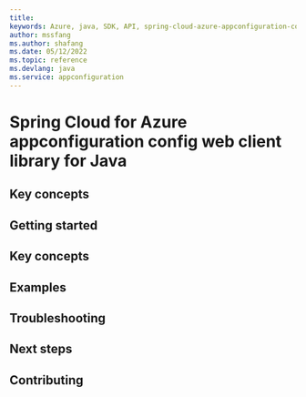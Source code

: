 ```yaml
---
title: 
keywords: Azure, java, SDK, API, spring-cloud-azure-appconfiguration-config-web, appconfiguration
author: mssfang
ms.author: shafang
ms.date: 05/12/2022
ms.topic: reference
ms.devlang: java
ms.service: appconfiguration
---
```

# Spring Cloud for Azure appconfiguration config web client library for Java

## Key concepts
## Getting started
## Key concepts
## Examples
## Troubleshooting
## Next steps
## Contributing

